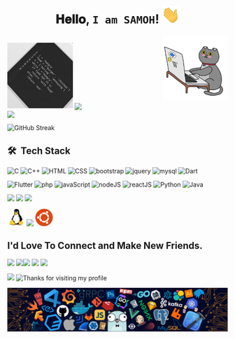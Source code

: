 <h1 align="center">
  <a target="_blank">
    
  </a>
  𝐇𝐞𝐥𝐥𝐨, <code>I am SAMOH</code>!
  <a target="_blank">
    <img src="https://github.com/Samohtechs/Samohtechs/blob/main/Hi.gif" width="40px" />
  </a>
</h1>


<img align="right" width="150" height="150" src="https://github.com/Samohtechs/Samohtechs/blob/main/cat_codes.gif"/>  
<br>
<img align="bottom" width="150" height="150" src="https://github.com/Samohtechs/Samohtechs/blob/main/code.PNG"/>

<img align="center" src="https://github-readme-stats.vercel.app/api?username=samohtechs&show_icons=true&include_all_commits=true&bg_color=0000&title_color=ffff&text_color=ffff&icon_color=F34B7D&hide=issues,stars" />

<br>
  <img align="center" src="https://github-readme-stats.vercel.app/api/top-langs/?username=samohtechs&bg_color=0000&title_color=ffff&text_color=ffff&layout=compact" />
<br>

<!-- GITHUB STREAK -->
![GitHub Streak](http://github-readme-streak-stats.herokuapp.com/?user=samohtechs&theme=dark)    

  
## 🛠 &nbsp;Tech Stack
<img height="30" src="https://img.shields.io/badge/c%20-%2300599C.svg?&style=for-the-badge&logo=c&logoColor=white" alt="C" > <img height="30" src="https://img.shields.io/badge/c++%20-%2300599C.svg?&style=for-the-badge&logo=c%2B%2B&logoColor=white" alt="C++" > <img height="30"  src="https://img.shields.io/badge/html5%20-%23E34F26.svg?&style=for-the-badge&logo=html5&logoColor=white" alt="HTML" > <img height="30"  src="https://img.shields.io/badge/css3%20-%231572B6.svg?&style=for-the-badge&logo=css3&logoColor=white" alt="CSS" >  <img height="30"  src="https://img.shields.io/badge/-Bootstrap-563D7C?style=flat-square&logo=Bootstrap" alt="bootstrap" >  <img height="30"  src="https://img.shields.io/badge/jQuery-0769AD?style=for-the-badge&logo=jquery&logoColor=white" alt="jquery" > <img height="30"  src="https://img.shields.io/badge/MySQL-00000F?style=for-the-badge&logo=mysql&logoColor=white" alt="mysql" > <img  src="https://img.shields.io/badge/dart-02589B?style=for-the-badge&logo=dart&logoColor=white" alt="Dart" > 

<img src="https://img.shields.io/badge/flutter-02589B?style=for-the-badge&logo=flutter&logoColor=white" alt="Flutter" > <img height="30"  src="https://img.shields.io/badge/PHP-0769AD?style=for-the-badge&logo=php&logoColor=white" alt="php" > <img src="https://img.shields.io/badge/JavaScript-F7DF1E?style=for-the-badge&logo=javascript&logoColor=black" alt="javaScript"> <img  src="https://img.shields.io/badge/Node.js-43853D?style=for-the-badge&logo=node.js&logoColor=white" alt="nodeJS" > <img  src="https://img.shields.io/badge/React-20232A?style=for-the-badge&logo=react&logoColor=61DAFB" alt="reactJS" > <img  src="https://img.shields.io/badge/Python-0769AD?style=for-the-badge&logo=python&logoColor=white" alt="Python" > <img  src="https://img.shields.io/badge/java-6F4E37?style=for-the-badge&logo=java&logoColor=white" alt="Java" > 

<img height="30"  src="https://img.shields.io/badge/-Git-333333?style=flat&logo=git">  <img height="30"  src="https://img.shields.io/badge/-GitHub-333333?style=flat&logo=github">  <img height="30"  src="https://img.shields.io/badge/-Markdown-333333?style=flat&logo=markdown">

<a href = "https://www.linux.org/" target="_blank"><img height="40" src="https://raw.githubusercontent.com/devicons/devicon/master/icons/linux/linux-original.svg" alt="Linux"></a> <a href = "https://code.visualstudio.com/" target="_blank"><img height="40" src="https://upload.wikimedia.org/wikipedia/commons/thumb/9/9a/Visual_Studio_Code_1.35_icon.svg/1200px-Visual_Studio_Code_1.35_icon.svg.png"></a>  <img height="40" width="40" src="https://raw.githubusercontent.com/github/explore/80688e429a7d4ef2fca1e82350fe8e3517d3494d/topics/ubuntu/ubuntu.png">


## I'd Love To Connect and Make New Friends.

<a href="https://twitter.com/samohtechs"><img src="https://img.shields.io/badge/-Twitter-blue?style=flat-square&logo=twitter&logoColor=white" /></a>
<a href="https://www.linkedin.com/in/said-mohammed-samoh/"><img src="https://img.shields.io/badge/-LinkedIn-0e76a8?style=flat-square&logo=Linkedin&logoColor=white"/><img src="https://img.shields.io/badge/instagram-E8572E?style=for-the-badge&logo=instagram&logoColor=white"/></a>
<a href="https://t.me/samohtechs"><img src="https://img.shields.io/badge/-Telegram-blue?style=flat-square&logo=Telegram&logoColor=white"/></a>
<a href="https://github.com/samohtechs"><img src="https://img.shields.io/badge/-GitHub-black?style=flat-square&logo=GitHub&logoColor=white"/></a>

<!-- Profile Views -->
<img src="https://komarev.com/ghpvc/?username=samohtechs" width=160px/>

 
<!-- THANK YOU GIF -->
<img height="120" alt="Thanks for visiting my profile" width="100%" src="https://github.com/dibyendu415/dibyendu415/blob/master/marquee.svg" />

  
<!-- STICKER -->
![image](https://github.com/Samohtechs/Samohtechs/blob/main/sticker.png)
  
